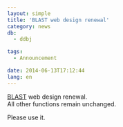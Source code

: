 ```yaml
---
layout: simple
title: 'BLAST web design renewal'
category: news
db:
  - ddbj

tags:
  - Announcement

date: 2014-06-13T17:12:44
lang: en
---
```


<p><a href="http://blast.ddbj.nig.ac.jp/blastn?lang=en">BLAST</a> web design renewal.<br>All other functions remain unchanged.</p>

<p>Please use it.</p>
